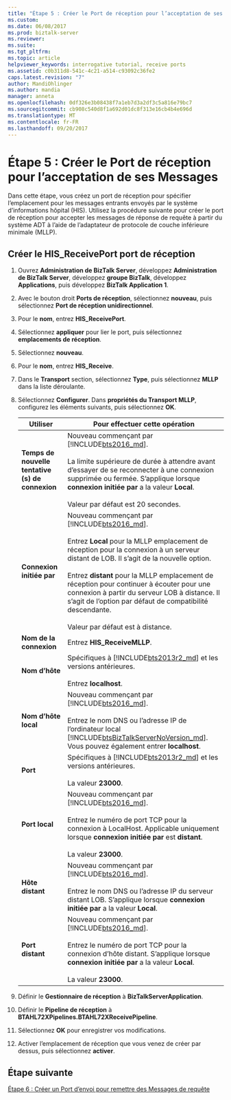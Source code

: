 ```yaml
---
title: "Étape 5 : Créer le Port de réception pour l’acceptation de ses Messages | Documents Microsoft"
ms.custom: 
ms.date: 06/08/2017
ms.prod: biztalk-server
ms.reviewer: 
ms.suite: 
ms.tgt_pltfrm: 
ms.topic: article
helpviewer_keywords: interrogative tutorial, receive ports
ms.assetid: c0b311d8-541c-4c21-a514-c93092c36fe2
caps.latest.revision: "7"
author: MandiOhlinger
ms.author: mandia
manager: anneta
ms.openlocfilehash: 0df326e3b08438f7a1eb7d3a2df3c5a816e79bc7
ms.sourcegitcommit: cb908c540d8f1a692d01dc8f313e16cb4b4e696d
ms.translationtype: MT
ms.contentlocale: fr-FR
ms.lasthandoff: 09/20/2017
---
```

# <a name="step-5-create-the-receive-port-for-accepting-his-messages"></a>Étape 5 : Créer le Port de réception pour l’acceptation de ses Messages
Dans cette étape, vous créez un port de réception pour spécifier l’emplacement pour les messages entrants envoyés par le système d’informations hôpital (HIS). Utilisez la procédure suivante pour créer le port de réception pour accepter les messages de réponse de requête à partir du système ADT à l’aide de l’adaptateur de protocole de couche inférieure minimale (MLLP).  
  
## <a name="create-the-hisreceiveport-receive-port"></a>Créer le HIS_ReceivePort port de réception  

1.  Ouvrez **Administration de BizTalk Server**, développez **Administration de BizTalk Server**, développez **groupe BizTalk**, développez **Applications**, puis développez **BizTalk Application 1**.  
  
2.  Avec le bouton droit **Ports de réception**, sélectionnez **nouveau**, puis sélectionnez **Port de réception unidirectionnel**.   
  
3.  Pour le **nom**, entrez **HIS_ReceivePort**.  

4.  Sélectionnez **appliquer** pour lier le port, puis sélectionnez **emplacements de réception**.  
  
5.  Sélectionnez **nouveau**.  
  
6.  Pour le **nom**, entrez **HIS_Receive**.  

7. Dans le **Transport** section, sélectionnez **Type**, puis sélectionnez **MLLP** dans la liste déroulante.  
  
8. Sélectionnez **Configurer**. Dans **propriétés du Transport MLLP**, configurez les éléments suivants, puis sélectionnez **OK**.  

    |Utiliser|Pour effectuer cette opération|  
    |---|---|  
    |**Temps de nouvelle tentative (s) de connexion**|Nouveau commençant par [!INCLUDE[bts2016_md](../../includes/bts2016-md.md)]. <br/><br/>La limite supérieure de durée à attendre avant d’essayer de se reconnecter à une connexion supprimée ou fermée. S’applique lorsque **connexion initiée par** a la valeur **Local**.<br/><br/>Valeur par défaut est 20 secondes.|
    |**Connexion initiée par**| Nouveau commençant par [!INCLUDE[bts2016_md](../../includes/bts2016-md.md)]. <br/><br/>Entrez **Local** pour la MLLP emplacement de réception pour la connexion à un serveur distant de LOB. Il s’agit de la nouvelle option.<br/><br/>Entrez **distant** pour la MLLP emplacement de réception pour continuer à écouter pour une connexion à partir du serveur LOB à distance. Il s’agit de l’option par défaut de compatibilité descendante.<br/><br/>Valeur par défaut est à distance.| 
    |**Nom de la connexion**|Entrez **HIS_ReceiveMLLP**.|  
    |**Nom d’hôte**|Spécifiques à [!INCLUDE[bts2013r2_md](../../includes/bts2013r2-md.md)] et les versions antérieures. <br/><br/>Entrez **localhost**.|  
    |**Nom d’hôte local**|Nouveau commençant par [!INCLUDE[bts2016_md](../../includes/bts2016-md.md)]. <br/><br/>Entrez le nom DNS ou l’adresse IP de l’ordinateur local [!INCLUDE[btsBizTalkServerNoVersion_md](../../includes/btsbiztalkservernoversion-md.md)]. Vous pouvez également entrer **localhost**.|  
    |**Port**|Spécifiques à [!INCLUDE[bts2013r2_md](../../includes/bts2013r2-md.md)] et les versions antérieures. <br/><br/>La valeur **23000**.|  
    |**Port local**|Nouveau commençant par [!INCLUDE[bts2016_md](../../includes/bts2016-md.md)]. <br/><br/>Entrez le numéro de port TCP pour la connexion à LocalHost. Applicable uniquement lorsque **connexion initiée par** est **distant**. <br/><br/>La valeur **23000**.|
    |**Hôte distant**|Nouveau commençant par [!INCLUDE[bts2016_md](../../includes/bts2016-md.md)]. <br/><br/>Entrez le nom DNS ou l’adresse IP du serveur distant LOB. S’applique lorsque **connexion initiée par** a la valeur **Local**.|  
    |**Port distant**|Nouveau commençant par [!INCLUDE[bts2016_md](../../includes/bts2016-md.md)]. <br/><br/>Entrez le numéro de port TCP pour la connexion d’hôte distant. S’applique lorsque **connexion initiée par** a la valeur **Local**.<br/><br/>La valeur **23000**.|  
    
9. Définir le **Gestionnaire de réception** à **BizTalkServerApplication**.  
  
10. Définir le **Pipeline de réception** à **BTAHL72XPipelines.BTAHL72XReceivePipeline**.  
  
11. Sélectionnez **OK** pour enregistrer vos modifications.  
  
12. Activer l’emplacement de réception que vous venez de créer par dessus, puis sélectionnez **activer**.  

## <a name="next-step"></a>Étape suivante  
[Étape 6 : Créer un Port d’envoi pour remettre des Messages de requête](../../adapters-and-accelerators/accelerator-hl7/step-6-create-a-send-port-to-deliver-query-messages.md)